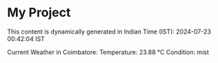 # My Project

This content is dynamically generated in Indian Time (IST): 2024-07-23 00:42:04 IST


Current Weather in Coimbatore:
Temperature: 23.88 °C
Condition: mist
